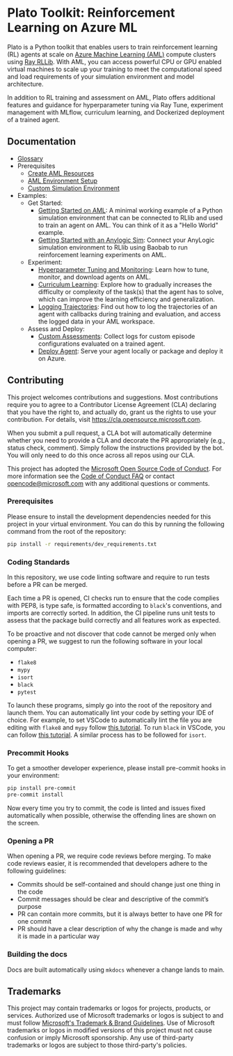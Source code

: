 # Plato Toolkit: Reinforcement Learning on Azure ML

Plato is a Python toolkit that enables users to train reinforcement learning (RL) agents at scale on [Azure Machine Learning (AML)](https://learn.microsoft.com/en-us/azure/machine-learning/) compute clusters using [Ray RLLib](https://docs.ray.io/en/latest/rllib/index.html#). With AML, you can access powerful CPU or GPU enabled virtual machines to scale up your training to meet the computational speed and load requirements of your simulation environment and model architecture.

In addition to RL training and assessment on AML, Plato offers additional features and guidance for hyperparameter tuning via Ray Tune, experiment management with MLflow, curriculum learning, and Dockerized deployment of a trained agent.

## Documentation
* [Glossary](https://azure.github.io/plato/glossary/)
* Prerequisites
    * [Create AML Resources](https://azure.github.io/plato/#create-azure-resources)
    * [AML Environment Setup](https://azure.github.io/plato/#aml-environment-setup)
    * [Custom Simulation Environment](https://azure.github.io/plato/#custom-simulation-environment-with-gymnasium)
* Examples:
    * Get Started:
        * [Getting Started on AML](https://github.com/Azure/plato/tree/main/examples/getting-started-on-aml):  A minimal working example of a Python simulation environment that can be connected to RLlib and used to train an agent on AML. You can think of it as a "Hello World" example.
        * [Getting Started with an Anylogic Sim](https://github.com/Azure/plato/tree/main/examples/getting-started-anylogic-sim): Connect your AnyLogic simulation environment to RLlib using Baobab to run reinforcement learning experiments on AML.
    * Experiment:
        * [Hyperparameter Tuning and Monitoring](https://github.com/Azure/plato/tree/main/examples/hyperparameter-tuning-and-monitoring): Learn how to tune, monitor, and download agents on AML.
        * [Curriculum Learning](https://github.com/Azure/plato/tree/main/examples/curriculum-learning): Explore how to gradually increases the difficulty or complexity of the task(s) that the agent has to solve, which can improve the learning efficiency and generalization.
        * [Logging Trajectories](https://github.com/Azure/plato/tree/main/examples/logging-trajectories): Find out how to log the trajectories of an agent with callbacks during training and evaluation, and access the logged data in your AML workspace.
    * Assess and Deploy:
        * [Custom Assessments](https://github.com/Azure/plato/tree/main/examples/custom-assessments): Collect logs for custom episode configurations evaluated on a trained agent.
        * [Deploy Agent](https://github.com/Azure/plato/tree/main/examples/deploy-agent): Serve your agent locally or package and deploy it on Azure.

## Contributing

This project welcomes contributions and suggestions.  Most contributions require you to agree to a
Contributor License Agreement (CLA) declaring that you have the right to, and actually do, grant us
the rights to use your contribution. For details, visit https://cla.opensource.microsoft.com.

When you submit a pull request, a CLA bot will automatically determine whether you need to provide
a CLA and decorate the PR appropriately (e.g., status check, comment). Simply follow the instructions
provided by the bot. You will only need to do this once across all repos using our CLA.

This project has adopted the [Microsoft Open Source Code of Conduct](https://opensource.microsoft.com/codeofconduct/).
For more information see the [Code of Conduct FAQ](https://opensource.microsoft.com/codeofconduct/faq/) or
contact [opencode@microsoft.com](mailto:opencode@microsoft.com) with any additional questions or comments.

### Prerequisites

Please ensure to install the development dependencies needed for this
project in your virtual environment.
You can do this by running the following command from the root of the
repository:

```bash
pip install -r requirements/dev_requirements.txt
```

### Coding Standards

In this repository, we use code linting software and require to run tests
before a PR can be merged.

Each time a PR is opened, CI checks run to ensure that the code complies with
PEP8, is type safe, is formatted according to ``black``'s conventions, and
imports are correctly sorted. In addition, the CI pipeline runs unit tests to
assess that the package build correctly and all features work as expected.

To be proactive and not discover that code cannot be merged only when opening
a PR, we suggest to run the following software in your local computer:

- ``flake8``
- ``mypy``
- ``isort``
- ``black``
- ``pytest``

To launch these programs, simply go into the root of the repository and
launch them.
You can automatically lint your code by setting your IDE of choice.
For example, to set VSCode to automatically lint the file you are editing
with ``flake8`` and ``mypy`` follow [this
tutorial](https://code.visualstudio.com/docs/python/linting).
To run ``black`` in VSCode, you can follow [this
tutorial](https://dev.to/adamlombard/how-to-use-the-black-python-code-formatter-in-vscode-3lo0).
A similar process has to be followed for ``isort``.

### Precommit Hooks

To get a smoother developer experience, please install pre-commit hooks in
your environment:
```bash
pip install pre-commit
pre-commit install
```
Now every time you try to commit, the code is linted and issues fixed
automatically when possible, otherwise the offending lines are shown on the
screen.

### Opening a PR

When opening a PR, we require code reviews before merging. To make code
reviews easier, it is recommended that developers adhere to the following
guidelines:

-	Commits should be self-contained and should change just one thing in the code
-	Commit messages should be clear and descriptive of the commit’s purpose
-	PR can contain more commits, but it is always better to have one PR for one commit
-	PR should have a clear description of why the change is made and why it is made in a particular way

### Building the docs

Docs are built automatically using ``mkdocs`` whenever a change lands to
main.

## Trademarks

This project may contain trademarks or logos for projects, products, or services. Authorized use of Microsoft
trademarks or logos is subject to and must follow
[Microsoft's Trademark & Brand Guidelines](https://www.microsoft.com/en-us/legal/intellectualproperty/trademarks/usage/general).
Use of Microsoft trademarks or logos in modified versions of this project must not cause confusion or imply Microsoft sponsorship.
Any use of third-party trademarks or logos are subject to those third-party's policies.
